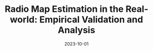 ---
title: "Radio Map Estimation in the Real-world: Empirical Validation and Analysis"
collection: Publications
# permalink: /publication/2015-10-01-paper-title-number-3
# excerpt: 'This paper is about the number 3. The number 4 is left for future work.'
date: 2023-10-01
venue: 'IEEE Conference on Antenna Measurements and Applications'
paperurl: 'https://uia.brage.unit.no/uia-xmlui/bitstream/handle/11250/3116391/Article.pdf'
citation: 'Raju Shrestha, Tien Ngoc Ha, Pham Quoc Viet, Daniel Romero, &quot;Radio Map Estimation in the Real-world: Empirical Validation and Analysis&quot;, <i>IEEE Conference on Antenna Measurements and Applications</i>, Oct. 2019.'
---